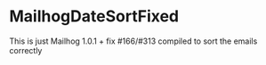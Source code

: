 # MailhogDateSortFixed
This is just Mailhog 1.0.1 +  fix #166/#313 compiled to sort the emails correctly
